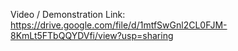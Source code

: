 Video / Demonstration Link: https://drive.google.com/file/d/1mtfSwGnl2CL0FJM-8KmLt5FTbQQYDVfi/view?usp=sharing
